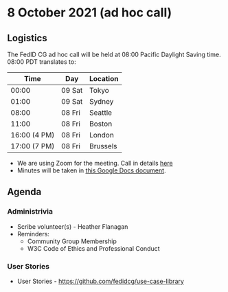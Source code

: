 # 8 October 2021 (ad hoc call)

## Logistics

The FedID CG ad hoc call will be held at 08:00 Pacific Daylight Saving time. 08:00 PDT translates to:

| Time         | Day    | Location      |
| ------------ | ------ | ------------- |
| 00:00        | 09 Sat | Tokyo         |
| 01:00        | 09 Sat | Sydney        |
| 08:00        | 08 Fri | Seattle       |
| 11:00        | 08 Fri | Boston        |
| 16:00 (4 PM) | 08 Fri | London        |
| 17:00 (7 PM) | 08 Fri | Brussels      |

* We are using Zoom for the meeting. Call in details [here](https://www.w3.org/groups/cg/fed-id/calendar) 
* Minutes will be taken in [this Google Docs document](https://docs.google.com/document/d/1dRTHwBQ4CsXYRLAje_skXR808Hshnb4ZGccTWfRZnqc/edit#).



## Agenda

### Administrivia
* Scribe volunteer(s) - Heather Flanagan
* Reminders: 
   * Community Group Membership
   * W3C Code of Ethics and Professional Conduct

### User Stories
* User Stories - https://github.com/fedidcg/use-case-library

